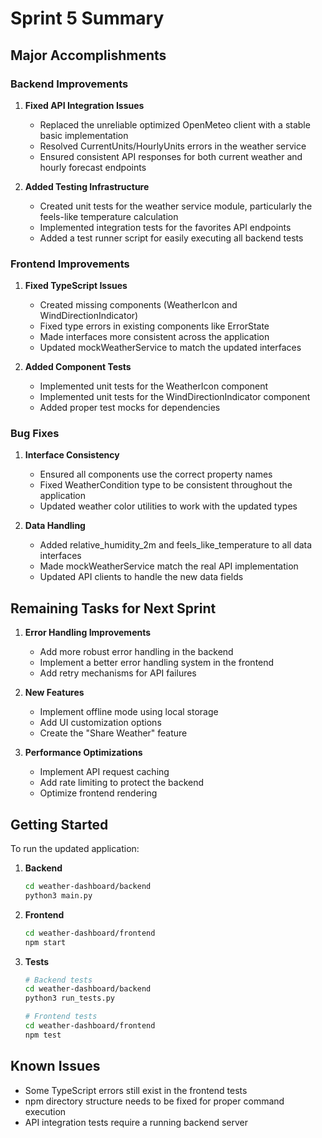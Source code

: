 # Sprint 5 Summary

## Major Accomplishments

### Backend Improvements

1. **Fixed API Integration Issues**
   - Replaced the unreliable optimized OpenMeteo client with a stable basic implementation
   - Resolved CurrentUnits/HourlyUnits errors in the weather service
   - Ensured consistent API responses for both current weather and hourly forecast endpoints

2. **Added Testing Infrastructure**
   - Created unit tests for the weather service module, particularly the feels-like temperature calculation
   - Implemented integration tests for the favorites API endpoints
   - Added a test runner script for easily executing all backend tests

### Frontend Improvements

1. **Fixed TypeScript Issues**
   - Created missing components (WeatherIcon and WindDirectionIndicator)
   - Fixed type errors in existing components like ErrorState
   - Made interfaces more consistent across the application
   - Updated mockWeatherService to match the updated interfaces

2. **Added Component Tests**
   - Implemented unit tests for the WeatherIcon component
   - Implemented unit tests for the WindDirectionIndicator component
   - Added proper test mocks for dependencies

### Bug Fixes

1. **Interface Consistency**
   - Ensured all components use the correct property names
   - Fixed WeatherCondition type to be consistent throughout the application
   - Updated weather color utilities to work with the updated types

2. **Data Handling**
   - Added relative_humidity_2m and feels_like_temperature to all data interfaces
   - Made mockWeatherService match the real API implementation
   - Updated API clients to handle the new data fields

## Remaining Tasks for Next Sprint

1. **Error Handling Improvements**
   - Add more robust error handling in the backend
   - Implement a better error handling system in the frontend
   - Add retry mechanisms for API failures

2. **New Features**
   - Implement offline mode using local storage
   - Add UI customization options
   - Create the "Share Weather" feature

3. **Performance Optimizations**
   - Implement API request caching
   - Add rate limiting to protect the backend
   - Optimize frontend rendering

## Getting Started

To run the updated application:

1. **Backend**

   ```bash
   cd weather-dashboard/backend
   python3 main.py
   ```

2. **Frontend**

   ```bash
   cd weather-dashboard/frontend
   npm start
   ```

3. **Tests**

   ```bash
   # Backend tests
   cd weather-dashboard/backend
   python3 run_tests.py

   # Frontend tests
   cd weather-dashboard/frontend
   npm test
   ```

## Known Issues

- Some TypeScript errors still exist in the frontend tests
- npm directory structure needs to be fixed for proper command execution
- API integration tests require a running backend server
